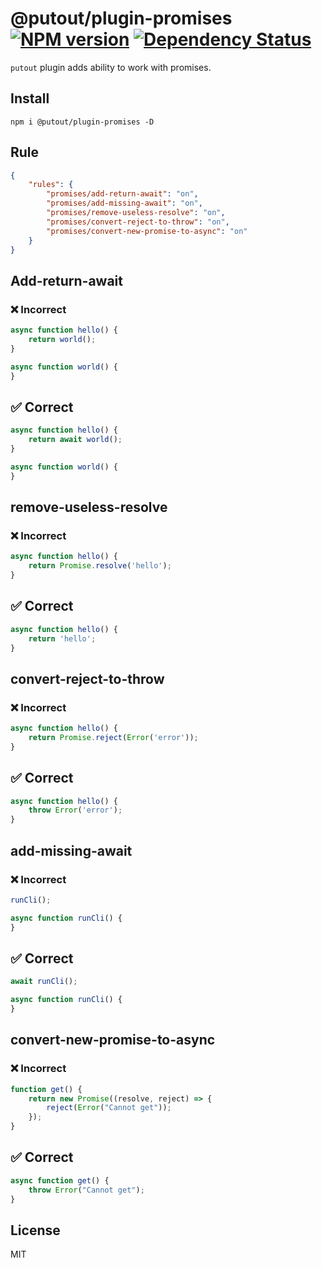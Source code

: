 # @putout/plugin-promises [![NPM version][NPMIMGURL]][NPMURL] [![Dependency Status][DependencyStatusIMGURL]][DependencyStatusURL]

[NPMIMGURL]: https://img.shields.io/npm/v/@putout/plugin-promises.svg?style=flat&longCache=true
[NPMURL]: https://npmjs.org/package/@putout/plugin-promises"npm"
[DependencyStatusURL]: https://david-dm.org/coderaiser/putout?path=packages/plugin-promises
[DependencyStatusIMGURL]: https://david-dm.org/coderaiser/putout.svg?path=packages/plugin-promises

`putout` plugin adds ability to work with promises.

## Install

```
npm i @putout/plugin-promises -D
```

## Rule

```json
{
    "rules": {
        "promises/add-return-await": "on",
        "promises/add-missing-await": "on",
        "promises/remove-useless-resolve": "on",
        "promises/convert-reject-to-throw": "on",
        "promises/convert-new-promise-to-async": "on"
    }
}
```

## Add-return-await

### ❌ Incorrect

```js
async function hello() {
    return world();
}

async function world() {
}
```

## ✅ Correct

```js
async function hello() {
    return await world();
}

async function world() {
}
```

## remove-useless-resolve

### ❌ Incorrect

```js
async function hello() {
    return Promise.resolve('hello');
}
```

## ✅ Correct

```js
async function hello() {
    return 'hello';
}
```

## convert-reject-to-throw

### ❌ Incorrect

```js
async function hello() {
    return Promise.reject(Error('error'));
}
```

## ✅ Correct

```js
async function hello() {
    throw Error('error');
}
```

## add-missing-await

### ❌ Incorrect

```js
runCli();

async function runCli() {
}
```

## ✅ Correct

```js
await runCli();

async function runCli() {
}
```

## convert-new-promise-to-async

### ❌ Incorrect

```js
function get() {
    return new Promise((resolve, reject) => {
        reject(Error("Cannot get"));
    });
}
```

## ✅ Correct

```js
async function get() {
    throw Error("Cannot get");
}
```

## License

MIT

